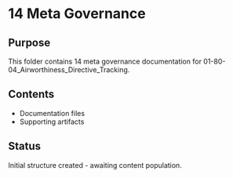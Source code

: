 # 14 Meta Governance

## Purpose
This folder contains 14 meta governance documentation for 01-80-04_Airworthiness_Directive_Tracking.

## Contents
- Documentation files
- Supporting artifacts

## Status
Initial structure created - awaiting content population.
